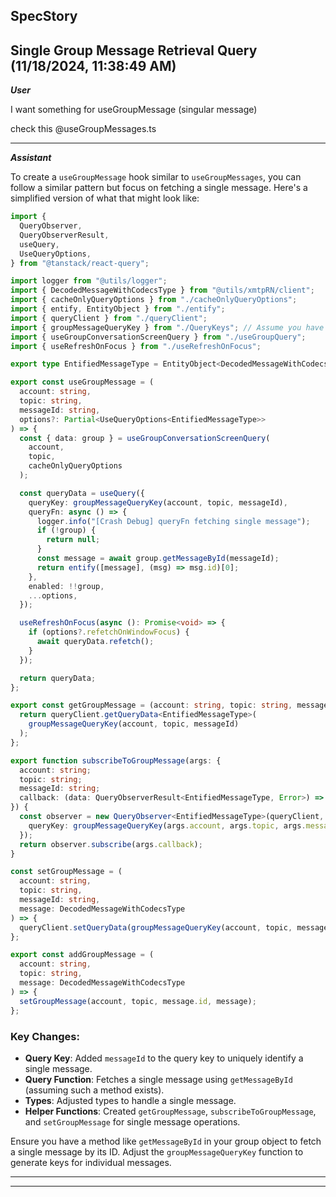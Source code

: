 ## SpecStory

## Single Group Message Retrieval Query (11/18/2024, 11:38:49 AM)

_**User**_

I want something for useGroupMessage (singular message) 

check this @useGroupMessages.ts 

---

_**Assistant**_

To create a `useGroupMessage` hook similar to `useGroupMessages`, you can follow a similar pattern but focus on fetching a single message. Here's a simplified version of what that might look like:

```typescript:queries/useGroupMessage.ts
import {
  QueryObserver,
  QueryObserverResult,
  useQuery,
  UseQueryOptions,
} from "@tanstack/react-query";

import logger from "@utils/logger";
import { DecodedMessageWithCodecsType } from "@utils/xmtpRN/client";
import { cacheOnlyQueryOptions } from "./cacheOnlyQueryOptions";
import { entify, EntityObject } from "./entify";
import { queryClient } from "./queryClient";
import { groupMessageQueryKey } from "./QueryKeys"; // Assume you have a similar key generator
import { useGroupConversationScreenQuery } from "./useGroupQuery";
import { useRefreshOnFocus } from "./useRefreshOnFocus";

export type EntifiedMessageType = EntityObject<DecodedMessageWithCodecsType>;

export const useGroupMessage = (
  account: string,
  topic: string,
  messageId: string,
  options?: Partial<UseQueryOptions<EntifiedMessageType>>
) => {
  const { data: group } = useGroupConversationScreenQuery(
    account,
    topic,
    cacheOnlyQueryOptions
  );

  const queryData = useQuery({
    queryKey: groupMessageQueryKey(account, topic, messageId),
    queryFn: async () => {
      logger.info("[Crash Debug] queryFn fetching single message");
      if (!group) {
        return null;
      }
      const message = await group.getMessageById(messageId);
      return entify([message], (msg) => msg.id)[0];
    },
    enabled: !!group,
    ...options,
  });

  useRefreshOnFocus(async (): Promise<void> => {
    if (options?.refetchOnWindowFocus) {
      await queryData.refetch();
    }
  });

  return queryData;
};

export const getGroupMessage = (account: string, topic: string, messageId: string) => {
  return queryClient.getQueryData<EntifiedMessageType>(
    groupMessageQueryKey(account, topic, messageId)
  );
};

export function subscribeToGroupMessage(args: {
  account: string;
  topic: string;
  messageId: string;
  callback: (data: QueryObserverResult<EntifiedMessageType, Error>) => void;
}) {
  const observer = new QueryObserver<EntifiedMessageType>(queryClient, {
    queryKey: groupMessageQueryKey(args.account, args.topic, args.messageId),
  });
  return observer.subscribe(args.callback);
}

const setGroupMessage = (
  account: string,
  topic: string,
  messageId: string,
  message: DecodedMessageWithCodecsType
) => {
  queryClient.setQueryData(groupMessageQueryKey(account, topic, messageId), message);
};

export const addGroupMessage = (
  account: string,
  topic: string,
  message: DecodedMessageWithCodecsType
) => {
  setGroupMessage(account, topic, message.id, message);
};
```

### Key Changes:
- **Query Key**: Added `messageId` to the query key to uniquely identify a single message.
- **Query Function**: Fetches a single message using `getMessageById` (assuming such a method exists).
- **Types**: Adjusted types to handle a single message.
- **Helper Functions**: Created `getGroupMessage`, `subscribeToGroupMessage`, and `setGroupMessage` for single message operations.

Ensure you have a method like `getMessageById` in your group object to fetch a single message by its ID. Adjust the `groupMessageQueryKey` function to generate keys for individual messages.

---



---

